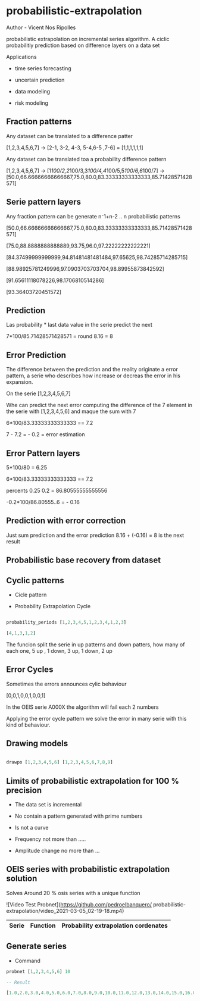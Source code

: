 # probabilistic-extrapolation

Author - Vicent Nos Ripolles

probabilistic extrapolation on incremental series algorithm. A ciclic probabilitiy prediction based on difference layers on a data set

Applications 

- time series forecasting

- uncertain prediction

- data modeling

- risk modeling

## Fraction patterns

Any dataset can be translated to a difference patter

[1,2,3,4,5,6,7] -> [2-1, 3-2, 4-3, 5-4,6-5 ,7-6] = [1,1,1,1,1,1]

Any dataset can be translated toa a probability difference pattern

[1,2,3,4,5,6,7] -> [1*100/2,2*100/3,3*100/4,4*100/5,5*100/6,6*100/7] -> [50.0,66.66666666666667,75.0,80.0,83.33333333333333,85.71428571428571]

## Serie pattern layers

Any fraction pattern can be generate n⁻1+n-2 .. n probabilistic patterns

[50.0,66.66666666666667,75.0,80.0,83.33333333333333,85.71428571428571]

[75.0,88.8888888888889,93.75,96.0,97.22222222222221]

[84.37499999999999,94.81481481481484,97.65625,98.74285714285715]

[88.98925781249996,97.0903703703704,98.89955873842592]

[91.65611118078226,98.1706810514286]

[93.36403720451572]


## Prediction 

Las probability * last data value in the serie predict the next

7*100/85.71428571428571 = round 8.16 = 8

## Error Prediction

The difference between the prediction and the reality originate a error pattern, a serie who describes how increase or decreas the error in his expansion.

On the serie [1,2,3,4,5,6,7]

Whe can predict the next error computing the difference of the 7 element in the serie with [1,2,3,4,5,6] and maque the sum with 7

6*100/83.33333333333333  == 7.2

7 - 7.2 = - 0.2 = error estimation

## Error Pattern layers


5*100/80 = 6.25

6*100/83.33333333333333  == 7.2

percents 0.25 0.2 = 86.80555555555556

-0.2*100/86.80555..6 = - 0.16

## Prediction with error correction

Just sum prediction and the error prediction 8.16 + (-0.16) = 8 is the next result  

## Probabilistic base recovery from dataset

## Cyclic patterns 

- Cicle pattern


- Probability Extrapolation Cycle

````haskell

probability_periods [1,2,3,4,5,1,2,3,4,1,2,3]

[4,1,3,1,2]


````
The funcion split the serie in up patterns and down patters, how many of each one, 5 up , 1 down, 3 up, 1 down, 2 up


## Error Cycles

Sometimes the errors announces cylic behaviour

[0,0,1,0,0,1,0,0,1]

In the OEIS serie A000X the algorithm will fail each 2 numbers

Applying the error cycle pattern we solve the error in many serie with this kind of behaviour.


## Drawing models

````haskell

drawpo [1,2,3,4,5,6] [1,2,3,4,5,6,7,8,9]

````





## Limits of probabilistic extrapolation for 100 % precision

- The data set is incremental

- No contain a pattern generated with prime numbers

- Is not a curve

- Frequency not more than .....

- Amplitude change no more than  ...


## OEIS series with probabilistic extrapolation solution

Solves Around 20 % osis series with a unique function

![Video Test Probnet](https://github.com/pedroelbanquero/
probabilistic-extrapolation/video_2021-03-05_02-19-18.mp4)

| Serie | Function | Probability extrapolation cordenates |
| ----- | -------- |  ----------------------------------- |


## Generate series

- Command

````haskell
probnet [1,2,3,4,5,6] 10

-- Result 

[1.0,2.0,3.0,4.0,5.0,6.0,7.0,8.0,9.0,10.0,11.0,12.0,13.0,14.0,15.0,16.0,17.0]

````
